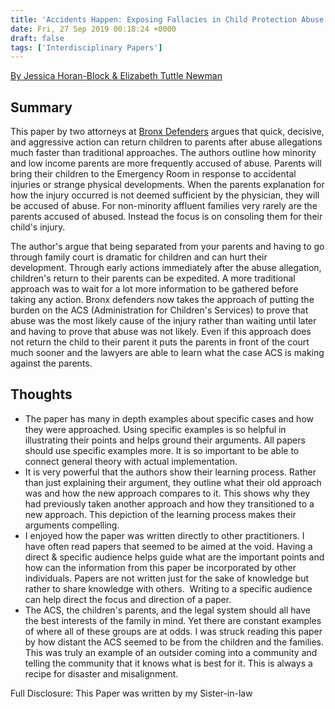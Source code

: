 ```yaml
---
title: 'Accidents Happen: Exposing Fallacies in Child Protection Abuse Cases and Reuniting Families Through Aggressive Litigation'
date: Fri, 27 Sep 2019 00:18:24 +0000
draft: false
tags: ['Interdisciplinary Papers']
---
```


[By Jessica Horan-Block & Elizabeth Tuttle Newman](http://www.cunylawreview.org/wp-content/uploads/2019/09/22-CUNYLR-382-Horan-Block_Tuttle-Newman.pdf)

## Summary

This paper by two attorneys at [Bronx Defenders](https://www.bronxdefenders.org/) argues that quick, decisive, and aggressive action can return children to parents after abuse allegations much faster than traditional approaches. The authors outline how minority and low income parents are more frequently accused of abuse. Parents will bring their children to the Emergency Room in response to accidental injuries or strange physical developments. When the parents explanation for how the injury occurred is not deemed sufficient by the physician, they will be accused of abuse. For non-minority affluent families very rarely are the parents accused of abused. Instead the focus is on consoling them for their child's injury.

The author's argue that being separated from your parents and having to go through family court is dramatic for children and can hurt their development. Through early actions immediately after the abuse allegation, children's return to their parents can be expedited. A more traditional approach was to wait for a lot more information to be gathered before taking any action. Bronx defenders now takes the approach of putting the burden on the ACS (Administration for Children's Services) to prove that abuse was the most likely cause of the injury rather than waiting until later and having to prove that abuse was not likely. Even if this approach does not return the child to their parent it puts the parents in front of the court much sooner and the lawyers are able to learn what the case ACS is making against the parents.

## Thoughts

* The paper has many in depth examples about specific cases and how they were approached. Using specific examples is so helpful in illustrating their points and helps ground their arguments. All papers should use specific examples more. It is so important to be able to connect general theory with actual implementation.
* It is very powerful that the authors show their learning process. Rather than just explaining their argument, they outline what their old approach was and how the new approach compares to it. This shows why they had previously taken another approach and how they transitioned to a new approach. This depiction of the learning process makes their arguments compelling.
* I enjoyed how the paper was written directly to other practitioners. I have often read papers that seemed to be aimed at the void. Having a direct & specific audience helps guide what are the important points and how can the information from this paper be incorporated by other individuals. Papers are not written just for the sake of knowledge but rather to share knowledge with others.  Writing to a specific audience can help direct the focus and direction of a paper.
* The ACS, the children's parents, and the legal system should all have the best interests of the family in mind. Yet there are constant examples of where all of these groups are at odds. I was struck reading this paper by how distant the ACS seemed to be from the children and the families. This was truly an example of an outsider coming into a community and telling the community that it knows what is best for it. This is always a recipe for disaster and misalignment.

Full Disclosure: This Paper was written by my Sister-in-law
